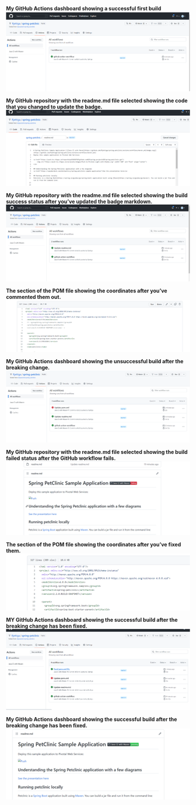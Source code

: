 **My GitHub Actions dashboard showing a successful first build**
![Screen Capture #1](NewFigures/devhw52.png)

**My GitHub repository with the readme.md file selected showing the code that you
changed to update the badge.**
![Screen Capture #2](NewFigures/devhw53.png)

**My GitHub repository with the readme.md file selected showing the build success
status after you’ve updated the badge markdown.**
![Screen Capture #3](NewFigures/devhw54.png)


**The section of the POM file showing the coordinates after you’ve commented them
out.**
![Screen Capture #4](NewFigures/devhw55.png)


**My GitHub Actions dashboard showing the unsuccessful build after the breaking
change.**
![Screen Capture #5](NewFigures/devhw56.png)


**My GitHub repository with the readme.md file selected showing the build failed
status after the GitHub workflow fails.**
![Screen Capture #6](NewFigures/devhw57.png)


**The section of the POM file showing the coordinates after you’ve fixed them.**
![Screen Capture #7](NewFigures/devhw58.png)


**MY GitHub Actions dashboard showing the successful build after the breaking
change has been fixed.**
![Screen Capture #8](NewFigures/devhw59.png)


**My GitHub Actions dashboard showing the successful build after the breaking
change has been fixed.**
![Screen Capture #9](NewFigures/devhw50.png)
